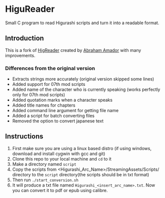 # HiguReader
Small C program to read Higurashi scripts and turn it into a readable format.

## Introduction
This is a fork of [HigReader](https://github.com/aamador-ch-en/HigReader) created by [Abraham Amador](https://github.com/aamador-ch-en) with many improvements.

### Differences from the original version
* Extracts strings more accurately (original version skipped some lines)
* Added support for 07th mod scripts
* Added name of the character who is currently speaking (works perfectly only for 07th mod scripts)
* Added quotation marks when a character speaks
* Added title names for chapters
* Added command line argument for getting file name
* Added a script for batch converting files
* Removed the option to convert japanese text

## Instructions
1. First make sure you are using a linux based distro (if using windows, download and install cygwin with gcc and git)
1. Clone this repo to your local machine and `cd` to it
1. Make a directory named `script`
1. Copy the scripts from <Higurashi_Arc_Name>/StreamingAssets/Scripts/ directory to the `script` directory(the scripts should be in txt format)
1. Then run `./start_conversion.sh`
1. It will produce a txt file named `Higurashi_<insert_arc_name>.txt`. Now you can convert it to pdf or epub using calibre.
